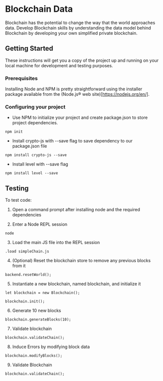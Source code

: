 # Blockchain Data

Blockchain has the potential to change the way that the world approaches data. Develop Blockchain skills by understanding the data model behind Blockchain by developing your own simplified private blockchain.

## Getting Started

These instructions will get you a copy of the project up and running on your local machine for development and testing purposes.

### Prerequisites

Installing Node and NPM is pretty straightforward using the installer package available from the (Node.js® web site)[https://nodejs.org/en/].

### Configuring your project

- Use NPM to initialize your project and create package.json to store project dependencies.
```
npm init
```
- Install crypto-js with --save flag to save dependency to our package.json file
```
npm install crypto-js --save
```
- Install level with --save flag
```
npm install level --save
```

## Testing

To test code:

1. Open a command prompt after installing node and the required dependencies

2. Enter a Node REPL session

```
node
```

3. Load the main JS file into the REPL session

```
.load simpleChain.js
```

4. (Optional) Reset the blockchain store to remove any previous blocks from it

```
backend.resetWorld();
```

5. Instantiate a new blockchain, named blockchain, and initialize it

```
let blockchain = new Blockchain();
```

```
blockchain.init();
```

6. Generate 10 new blocks

```
blockchain.generateBlocks(10);
```

7. Validate blockchain

```
blockchain.validateChain();
```

8. Induce Errors by modifying block data

```
blockchain.modifyBlocks();
```

9. Validate Blockchain

```
blockchain.validateChain();
```